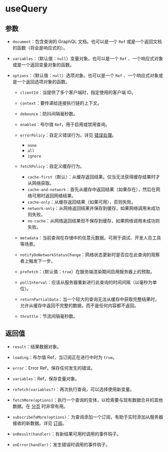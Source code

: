 # useQuery

## 参数

- `document`：包含查询的 GraphQL 文档。也可以是一个 `Ref` 或是一个返回文档的函数（将会是响应式的）。

- `variables`：（默认值：`null`）变量对象。也可以是一个 `Ref` 、一个响应式对象或是一个返回变量对象的函数。

- `options`：（默认值：`null`）选项对象。也可以是一个 `Ref` 、一个响应式对象或是一个返回选项对象的函数。

  - `clientId`：当提供了多个客户端时，指定使用的客户端 ID。

  - `context`：要传递给连接执行链的上下文。

  - `debounce`：防抖间隔毫秒数。

  - `enabled`：布尔值 `Ref`，用于启用或禁用查询。

  - `errorPolicy`：自定义错误行为。详见 [错误处理](../guide-composable/error-handling)。
    - `none`
    - `all`
    - `ignore`

  - `fetchPolicy`：自定义缓存行为。
    - `cache-first`（默认）：从缓存返回结果。仅当无法获得缓存结果时才从网络获取。
    - `cache-and-network`：首先从缓存中返回结果（如果存在），然后在网络可用时返回网络结果。
    - `cache-only`：从缓存返回结果（如果可用），否则失败。
    - `network-only`：从网络返回结果并保存到缓存，如果网络调用未成功则失败。
    - `no-cache`：从网络返回结果但不保存到缓存，如果网络调用未成功则失败。

  - `metadata`：当前查询在存储中的任意元数据。可用于调试、开发人员工具等场景。

  - `notifyOnNetworkStatusChange`：网络状态更新时是否应在此查询的观察者上触发下一步。

  - `prefetch`：（默认值：`true`）在服务端渲染期间启用服务器上的预取。

  - `pollInterval`：应该从服务器重新进行此查询的时间间隔（以毫秒为单位）。

  - `returnPartialData`：当一个较大的查询无法从缓存中获取完整结果时，允许从缓存中返回不完整的数据，而不是任何内容都不返回。

  - `throttle`：节流间隔毫秒数。

## 返回值

- `result`：结果数据对象。

- `loading`：布尔值 Ref，当订阅正在进行中时为 `true`。

- `error`：Error Ref，保存任何发生的错误。

- `variables`：Ref，保存变量对象。

- `refetch(variables?)`：再次执行查询，可以选择使用新变量。

- `fetchMore(options)`：执行一个查询的变体，以检索要与现有数据合并的其他数据。在 [分页](../guide-composable/pagination) 时非常有用。

- `subscribeToMore(options)`：为查询添加一个订阅，有助于实时添加从服务器接收的新数据。详见 [订阅](../guide-composable/subscription#subscribetomore)。

- `onResult(handler)`：有新结果可用时调用的事件钩子。

- `onError(handler)`：发生错误时调用的事件钩子。

